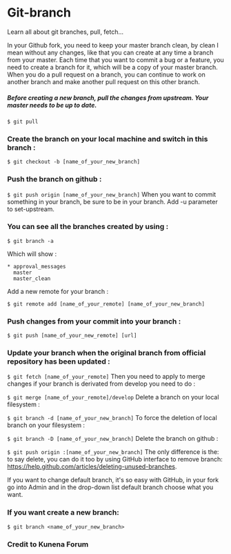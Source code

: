 # Git-branch
Learn all about git branches, pull, fetch...


In your Github fork, you need to keep your master branch clean, by clean I mean without any changes, like that you can create at any time a branch from your master. Each time that you want to commit a bug or a feature, you need to create a branch for it, which will be a copy of your master branch.
When you do a pull request on a branch, you can continue to work on another branch and make another pull request on this other branch.

##### Before creating a new branch, pull the changes from upstream. Your master needs to be up to date.

```$ git pull```
### Create the branch on your local machine and switch in this branch :

```$ git checkout -b [name_of_your_new_branch]```

### Push the branch on github :

```$ git push origin [name_of_your_new_branch]```
When you want to commit something in your branch, be sure to be in your branch. Add -u parameter to set-upstream.

### You can see all the branches created by using :

```
$ git branch -a
```

Which will show :

```
* approval_messages
  master
  master_clean
 ```
Add a new remote for your branch :

```$ git remote add [name_of_your_remote] [name_of_your_new_branch]```

### Push changes from your commit into your branch :

```$ git push [name_of_your_new_remote] [url]```

### Update your branch when the original branch from official repository has been updated :

```$ git fetch [name_of_your_remote]```
Then you need to apply to merge changes if your branch is derivated from develop you need to do :

```$ git merge [name_of_your_remote]/develop```
Delete a branch on your local filesystem :

```$ git branch -d [name_of_your_new_branch]```
To force the deletion of local branch on your filesystem :

```$ git branch -D [name_of_your_new_branch]```
Delete the branch on github :

```$ git push origin :[name_of_your_new_branch]```
The only difference is the: to say delete, you can do it too by using GitHub interface to remove branch: https://help.github.com/articles/deleting-unused-branches.

If you want to change default branch, it's so easy with GitHub, in your fork go into Admin and in the drop-down list default branch choose what you want.

### If you want create a new branch:

```$ git branch <name_of_your_new_branch>```


### Credit to Kunena Forum
